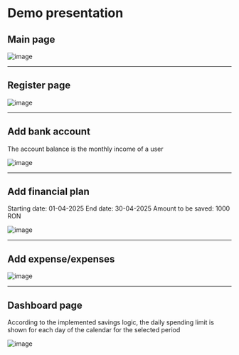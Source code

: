 # Demo presentation

## Main page

![image](https://github.com/user-attachments/assets/964fa17b-748a-4c93-9cf6-8c376fdc2ee2)

---

## Register page

![image](https://github.com/user-attachments/assets/660ec009-0d1d-49a3-819c-3f5f243d2423)

---

## Add bank account

The account balance is the monthly income of a user

![image](https://github.com/user-attachments/assets/9281865f-64b3-4c90-9983-fd0be1828f16)

---

## Add financial plan

Starting date: 01-04-2025
End date: 30-04-2025
Amount to be saved: 1000 RON

![image](https://github.com/user-attachments/assets/3992174e-2767-4c18-8ce7-785d08284d0e)

---

## Add expense/expenses

![image](https://github.com/user-attachments/assets/7790a532-d9c6-40a5-aa16-b9f4ac6623d1)

---

## Dashboard page

According to the implemented savings logic, the daily spending limit is shown for each day of the calendar for the selected period

![image](https://github.com/user-attachments/assets/807f4404-afc7-4676-b7c9-bc799c739c41)
